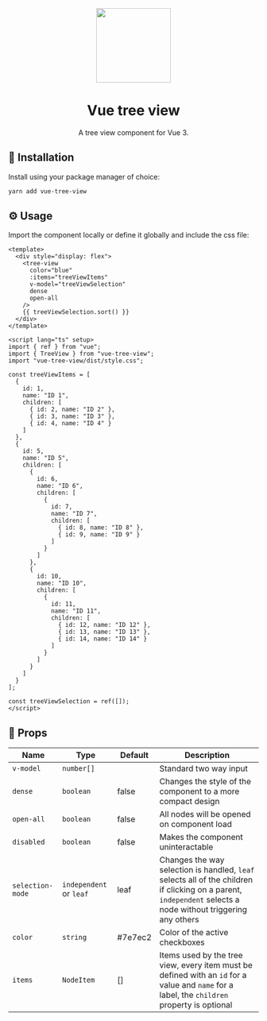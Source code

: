 <div align="center">
  <img height="150" src="https://user-images.githubusercontent.com/36193643/236064375-67123a53-6a84-4e13-af87-acc578c92f86.png" />
</div>

<h1 align=center>Vue tree view</h1>
<p align=center>A tree view component for Vue 3.</p>

## 🚀 Installation

Install using your package manager of choice:

```bash
yarn add vue-tree-view
```

## ⚙️ Usage

Import the component locally or define it globally and include the css file:

```vue
<template>
  <div style="display: flex">
    <tree-view
      color="blue"
      :items="treeViewItems"
      v-model="treeViewSelection"
      dense
      open-all
    />
    {{ treeViewSelection.sort() }}
  </div>
</template>

<script lang="ts" setup>
import { ref } from "vue";
import { TreeView } from "vue-tree-view";
import "vue-tree-view/dist/style.css";

const treeViewItems = [
  {
    id: 1,
    name: "ID 1",
    children: [
      { id: 2, name: "ID 2" },
      { id: 3, name: "ID 3" },
      { id: 4, name: "ID 4" }
    ]
  },
  {
    id: 5,
    name: "ID 5",
    children: [
      {
        id: 6,
        name: "ID 6",
        children: [
          {
            id: 7,
            name: "ID 7",
            children: [
              { id: 8, name: "ID 8" },
              { id: 9, name: "ID 9" }
            ]
          }
        ]
      },
      {
        id: 10,
        name: "ID 10",
        children: [
          {
            id: 11,
            name: "ID 11",
            children: [
              { id: 12, name: "ID 12" },
              { id: 13, name: "ID 13" },
              { id: 14, name: "ID 14" }
            ]
          }
        ]
      }
    ]
  }
];

const treeViewSelection = ref([]);
</script>
```

## 📃 Props

| Name             | Type                    | Default | Description                                                                                                                                                   |
| ---------------- | ----------------------- | ------- | ------------------------------------------------------------------------------------------------------------------------------------------------------------- |
| `v-model`        | `number[]`              |         | Standard two way input                                                                                                                                        |
| `dense`          | `boolean`               | false   | Changes the style of the component to a more compact design                                                                                                   |
| `open-all`       | `boolean`               | false   | All nodes will be opened on component load                                                                                                                    |
| `disabled`       | `boolean`               | false   | Makes the component uninteractable                                                                                                                            |
| `selection-mode` | `independent` or `leaf` | leaf    | Changes the way selection is handled, `leaf` selects all of the children if clicking on a parent, ` independent` selects a node without triggering any others |
| `color`          | `string`                | #7e7ec2 | Color of the active checkboxes                                                                                                                                |
| `items`          | `NodeItem`              | []      | Items used by the tree view, every item must be defined with an `id` for a value and `name` for a label, the `children` property is optional                  |
